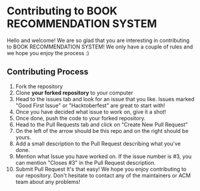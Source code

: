 # Contributing to BOOK RECOMMENDATION SYSTEM
Hello and welcome! We are so glad that you are interesting in contributing to BOOK RECOMMENDATION SYSTEM!
We only have a couple of rules and we hope you enjoy the process :)
## Contributing Process
1. Fork the repository
2. Clone **your forked repository** to your computer
3. Head to the issues tab and look for an issue that you like. Issues marked "Good
First Issue" or "Hacktoberfest" are great to start with!
4. Once you have decided what issue to work on, give it a shot!
5. Once done, push the code to your forked repository.
6. Head to the Pull Requests tab and click on "Create New Pull Request"
7. On the left of the arrow should be this repo and on the right should be yours.
8. Add a small description to the Pull Request describing what you've done.
9. Mention what Issue you have worked on. If the issue number is #3, you can mention
"Closes #3" in the Pull Request description.
10. Submit Pull Request
It's that easy! We hope you enjoy contributing to our repository. Don't hesitate to
contact any of the maintainers or ACM team about any problems!
